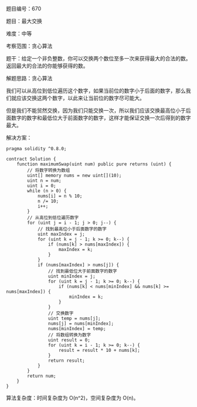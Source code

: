 题目编号：670

题目：最大交换

难度：中等

考察范围：贪心算法

题干：给定一个非负整数，你可以交换两个数位至多一次来获得最大的合法的数。返回最大的合法的你能够获得的数。

解题思路：贪心算法

我们可以从高位到低位遍历这个数字，如果当前位的数字小于后面的数字，那么我们就应该交换这两个数字，以此来让当前位的数字尽可能大。

但是我们不能贸然交换，因为我们只能交换一次，所以我们应该交换最高位小于后面数字的数字和最低位大于前面数字的数字，这样才能保证交换一次后得到的数字最大。

解决方案：

```
pragma solidity ^0.8.0;

contract Solution {
    function maximumSwap(uint num) public pure returns (uint) {
        // 将数字转换为数组
        uint[] memory nums = new uint[](10);
        uint n = num;
        uint i = 0;
        while (n > 0) {
            nums[i] = n % 10;
            n /= 10;
            i++;
        }
        // 从高位到低位遍历数字
        for (uint j = i - 1; j > 0; j--) {
            // 找到最高位小于后面数字的数字
            uint maxIndex = j;
            for (uint k = j - 1; k >= 0; k--) {
                if (nums[k] > nums[maxIndex]) {
                    maxIndex = k;
                }
            }
            if (nums[maxIndex] > nums[j]) {
                // 找到最低位大于前面数字的数字
                uint minIndex = j;
                for (uint k = j - 1; k >= 0; k--) {
                    if (nums[k] < nums[minIndex] && nums[k] >= nums[maxIndex]) {
                        minIndex = k;
                    }
                }
                // 交换数字
                uint temp = nums[j];
                nums[j] = nums[minIndex];
                nums[minIndex] = temp;
                // 将数组转换为数字
                uint result = 0;
                for (uint k = i - 1; k >= 0; k--) {
                    result = result * 10 + nums[k];
                }
                return result;
            }
        }
        return num;
    }
}
```

算法复杂度：时间复杂度为 O(n^2)，空间复杂度为 O(n)。